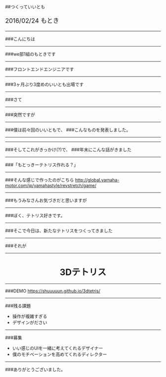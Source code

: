 ##つくっていいとも

<p style="font-size: 20px;">
    2016/02/24 もとき
</p>

---

###こんにちは

---

###we部1組のもときです

---

###フロントエンドエンジニアです

---

###3ヶ月ぶり3度めのいいとも出場です

---

###さて

---

###突然ですが

---

###僕は前々回のいいともで、
###こんなものを発表しました。

---

<!--  ※スクリーンセーバーを実行する  -->
<!-- テトリス風のスクリーンセーバーです  -->
<!-- こんな感じのスクリーンセーバーをいくつかつくっていたので、あだ名がセイバーになりかけました -->
<!-- このテトリスセーバーの面白いところは、スクリーンセーバーなのに、この状態で操作できるというところですね -->

<!-- ###そう、テトリス風スクリーンセーバーです  -->
<!-- <a href="http://shuuuuun.github.io/TetrisSaver/" target="_blank">http://shuuuuun.github.io/TetrisSaver/</a> -->

---

###そしてこれがきっかけ(?)で、
###年末にこんな話がきました

---

###「もとっきーテトリス作れる？」

---

<!-- ###Revパズルの話が来た説明 -->
###そんな感じで作ったのがこちら
<a href="http://global.yamaha-motor.com/jp/yamahastyle/revstretch/game/" target="_blank">http://global.yamaha-motor.com/jp/yamahastyle/revstretch/game/</a>

---

###もうみなさんお気づきだと思いますが

---

###ぼく、テトリス好きです。

---

###そこで今日は、新たなテトリスをつくってきました

---

###それが

---

<h1 style="text-align: center;">
  3Dテトリス
</h1>

---

###DEMO
<a href="https://shuuuuun.github.io/3dtetris/" target="_blank">https://shuuuuun.github.io/3dtetris/</a>

---

<!-- まだ完璧ではないなと思っているんですが、残る課題としては、 -->
###残る課題
- 操作が複雑すぎる
- デザインがださい

---

###募集
- いい感じのUIを一緒に考えてくれるデザイナー
- 僕のモチベーションを高めてくれるディレクター

---

###ありがとうございました。

